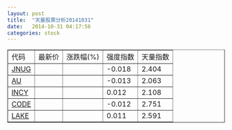 ```yaml
---
layout: post
title:  "天量股票分析20141031"
date:   2014-10-31 04:17:56
categories: stock
---
```

<script type="text/javascript">
var stockList = []
stockList.push('gb_jnug');
stockList.push('gb_au');
stockList.push('gb_incy');
stockList.push('gb_code');
stockList.push('gb_lake');
</script>

<table border="1">
 <tr>
  <td>代码</td>
  <td>最新价</td>
  <td>涨跌幅(%)</td>
 <td>强度指数</td>
 <td>天量指数</td>
</tr>
  <tr id="jnug"><td><a href="http://stock.finance.sina.com.cn/usstock/quotes/JNUG.html" target="_blank">JNUG</a></td><td></td><td></td><td>-0.018</td><td>2.404</td></tr>
  <tr id="au"><td><a href="http://stock.finance.sina.com.cn/usstock/quotes/AU.html" target="_blank">AU</a></td><td></td><td></td><td>-0.013</td><td>2.063</td></tr>
  <tr id="incy"><td><a href="http://stock.finance.sina.com.cn/usstock/quotes/INCY.html" target="_blank">INCY</a></td><td></td><td></td><td>0.012</td><td>2.108</td></tr>
  <tr id="code"><td><a href="http://stock.finance.sina.com.cn/usstock/quotes/CODE.html" target="_blank">CODE</a></td><td></td><td></td><td>-0.012</td><td>2.751</td></tr>
  <tr id="lake"><td><a href="http://stock.finance.sina.com.cn/usstock/quotes/LAKE.html" target="_blank">LAKE</a></td><td></td><td></td><td>0.011</td><td>2.591</td></tr>
</table>
